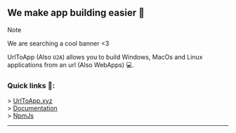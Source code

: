 ##  We make app building easier 👋
> [!NOTE]
> We are searching a cool banner <3

UrlToApp (Also `U2A`) allows you to build Windows, MacOs and Linux applications from an url (Also WebApps) 💻.

### Quick links 🔗:
\> [UrlToApp.xyz](https://urltoapp.xyz)  
\> [Documentation](https://urltoapp.xyz/readme)  
\> [NpmJs](https://npmjs.com/package/urltoapp)  

---
